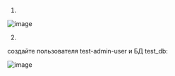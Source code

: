 1.

![image](https://github.com/inyushov/devops-netology/assets/127683348/7d39b1e7-256b-4b7f-b8c4-c336f1ed1405)
  
2.

создайте пользователя test-admin-user и БД test_db:

![image](https://github.com/inyushov/devops-netology/assets/127683348/2d73ab69-273e-466b-8f5f-7e066dbe82ea)
